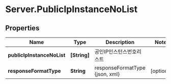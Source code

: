 # Server.PublicIpInstanceNoList

## Properties
Name | Type | Description | Notes
------------ | ------------- | ------------- | -------------
**publicIpInstanceNoList** | **[String]** | 공인IP인스턴스번호리스트 | 
**responseFormatType** | **String** | responseFormatType {json, xml} | [optional] 


